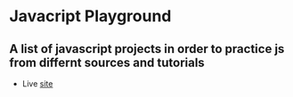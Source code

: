 # Javacript Playground

## A list of javascript projects in order to practice js from differnt sources and tutorials

- Live [site](https://laughing-rosalind-676233.netlify.app/)